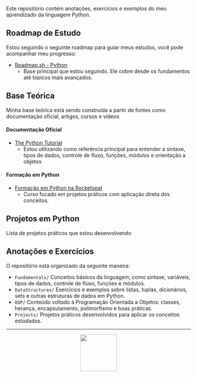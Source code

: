 Este repositório contém anotações, exercícios e exemplos do meu aprendizado da linguagem Python.

## Roadmap de Estudo

Estou seguindo o seguinte roadmap para guiar meus estudos, você pode acompanhar meu progresso:
- [Roadmap.sh - Python](https://roadmap.sh/python?s=6802bd806057cdb1a28001dd)
  - Base principal que estou seguindo. Ele cobre desde os fundamentos até tópicos mais avançados.

## Base Teórica

Minha base teórica está sendo construída a partir de fontes como documentação oficial, artigos, cursos e vídeos

#### Documentação Oficial
- [The Python Tutorial](https://docs.python.org/3.13/tutorial/)  
  - Estou utilizando como referência principal para entender a sintaxe, tipos de dados, controle de fluxo, funções, módulos e orientação a objetos

#### Formação em Python
- [Formação em Python na Rocketseat](https://www.rocketseat.com.br/formacao/python)
  - Curso focado em projetos práticos com aplicação direta dos conceitos.

## Projetos em Python

Lista de projetos práticos que estou desenvolvendo


## Anotações e Exercícios

O repositório está organizado da seguinte maneira:
- `Fundamentals/` Conceitos básicos da linguagem, como sintaxe, variáveis, tipos de dados, controle de fluxo, funções e módulos.
- `DataStructures/` Exercícios e exemplos sobre listas, tuplas, dicionários, sets e outras estruturas de dados em Python.
- `OOP/` Conteúdo voltado à Programação Orientada a Objetos: classes, herança, encapsulamento, polimorfismo e boas práticas.
- `Projects/` Projetos práticos desenvolvidos para aplicar os conceitos estudados.

---

<p align="center">
  <img src="https://cdn.jsdelivr.net/gh/devicons/devicon@latest/icons/python/python-original.svg" width="100"/>
</p>

